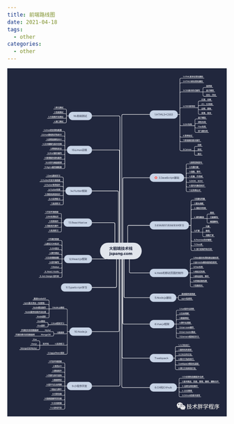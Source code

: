```yaml
---
title: 前端路线图
date: 2021-04-18
tags:
  - other
categories:
  - other
---
```


<articleTop></articleTop>

![前端路线](../../.vuepress/public/routeMap.png)
